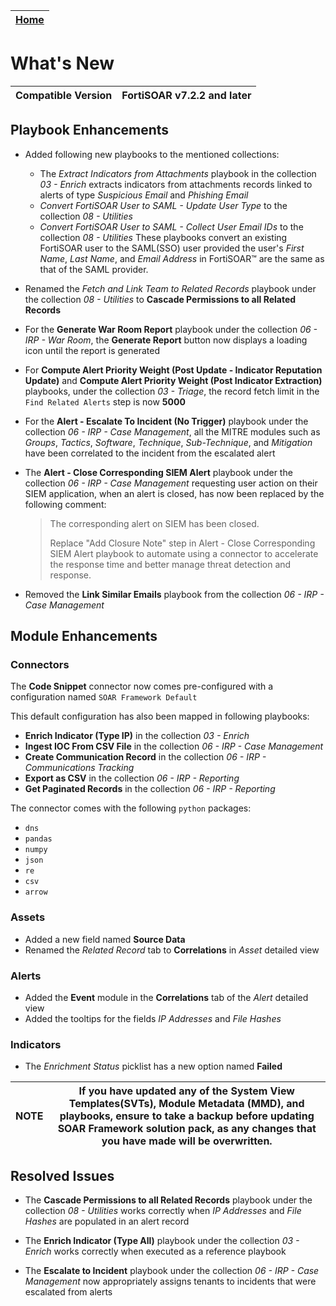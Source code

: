 | [Home](./README.md) |
|----------------------|

# What's New

|Compatible Version| FortiSOAR v7.2.2 and later|
|-|-|

## Playbook Enhancements

- Added following new playbooks to the mentioned collections:
    - The *Extract Indicators from Attachments* playbook in the collection *03 - Enrich* extracts indicators from attachments records linked to alerts of type *Suspicious Email* and *Phishing Email*
    - *Convert FortiSOAR User to SAML - Update User Type* to the collection *08 - Utilities*
    - *Convert FortiSOAR User to SAML - Collect User Email IDs* to the collection *08 - Utilities*
        These playbooks convert an existing FortiSOAR user to the SAML(SSO) user provided the user's *First Name*, *Last Name*, and *Email Address* in FortiSOAR&trade; are the same as that of the SAML provider.

- Renamed the *Fetch and Link Team to Related Records* playbook under the collection *08 - Utilities* to **Cascade Permissions to all Related Records**
- For the **Generate War Room Report** playbook under the collection *06 - IRP - War Room*, the **Generate Report** button now displays a loading icon until the report is generated
- For **Compute Alert Priority Weight (Post Update - Indicator Reputation Update)** and **Compute Alert Priority Weight (Post Indicator Extraction)** playbooks, under the collection *03 - Triage*, the record fetch limit in the `Find Related Alerts` step is now **5000**
- For the **Alert - Escalate To Incident (No Trigger)** playbook under the collection *06 - IRP - Case Management*, all the MITRE modules such as *Groups*, *Tactics*, *Software*, *Technique*, *Sub-Technique*, and *Mitigation* have been correlated to the incident from the escalated alert
- The **Alert - Close Corresponding SIEM Alert** playbook under the collection *06 - IRP - Case Management* requesting user action on their SIEM application, when an alert is closed, has now been replaced by the following comment:

    >The corresponding alert on SIEM has been closed.
    >
    >Replace "Add Closure Note" step in Alert - Close Corresponding SIEM Alert playbook to automate using a connector to accelerate the response time and better manage threat detection and response.

- Removed the **Link Similar Emails** playbook from the collection *06 - IRP - Case Management*

## Module Enhancements

### Connectors

The **Code Snippet** connector now comes pre-configured with a configuration named `SOAR Framework Default`

This default configuration has also been mapped in following playbooks:

- **Enrich Indicator (Type IP)** in the collection *03 - Enrich*
- **Ingest IOC From CSV File** in the collection *06 - IRP - Case Management*
- **Create Communication Record** in the collection *06 - IRP - Communications Tracking*
- **Export as CSV** in the collection *06 - IRP - Reporting*
- **Get Paginated Records** in the collection *06 - IRP - Reporting*

The connector comes with the following `python` packages:

- `dns`
- `pandas`
- `numpy`
- `json`
- `re`
- `csv`
- `arrow`

### Assets

- Added a new field named **Source Data**
- Renamed the *Related Record* tab to **Correlations** in *Asset* detailed view

### Alerts

- Added the **Event** module in the **Correlations** tab of the *Alert* detailed view
- Added the tooltips for the fields *IP Addresses* and *File Hashes*

### Indicators

- The *Enrichment Status* picklist has a new option named **Failed**

|NOTE|If you have updated any of the System View Templates(SVTs), Module Metadata (MMD), and playbooks, ensure to take a backup before updating SOAR Framework solution pack, as any changes that you have made will be overwritten.|
|-|-|


## Resolved Issues

- The **Cascade Permissions to all Related Records** playbook under the collection *08 - Utilities* works correctly when *IP Addresses* and *File Hashes* are populated in an alert record

- The **Enrich Indicator (Type All)** playbook under the collection *03 - Enrich* works correctly when executed as a reference playbook

- The **Escalate to Incident** playbook under the collection *06 - IRP - Case Management* now appropriately assigns tenants to incidents that were escalated from alerts